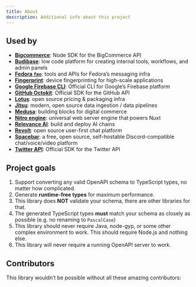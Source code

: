```yaml
---
title: About
description: Additional info about this project
---
```


## Used by

- [**Bigcommerce**](https://github.com/bigcommerce/bigcommerce-api-node): Node SDK for the BigCommerce API
- [**Budibase**](https://github.com/Budibase/budibase): low code platform for creating internal tools, workflows, and admin panels
- [**Fedora `fmn`**](https://github.com/fedora-infra/fmn): tools and APIs for Fedora’s messaging infra
- [**Fingerprint**](https://github.com/fingerprintjs/fingerprintjs-pro-server-api-node-sdk): device fingerprinting for high-scale applications
- [**Google Firebase CLI**](https://github.com/firebase/firebase-tools): Official CLI for Google’s Firebase platform
- [**GitHub Octokit**](https://github.com/octokit): Official SDK for the GitHub API
- [**Lotus**](https://github.com/uselotus/lotus): open source pricing & packaging infra
- [**Jitsu**](https://github.com/jitsucom/jitsu): modern, open source data ingestion / data pipelines
- [**Medusa**](https://github.com/medusajs/medusa): building blocks for digital commerce
- [**Nitro engine**](https://github.com/unjs/nitro): universal web server engine that powers Nuxt
- [**Relevance AI**](https://github.com/RelevanceAI/relevance-js-sdk): build and deploy AI chains
- [**Revolt**](https://github.com/revoltchat/api): open source user-first chat platform
- [**Spacebar**](https://github.com/spacebarchat): a free, open source, self-hostable Discord-compatible chat/voice/video platform
- [**Twitter API**](https://github.com/twitterdev/twitter-api-typescript-sdk): Official SDK for the Twitter API

## Project goals

1. Support converting any valid OpenAPI schema to TypeScript types, no matter how complicated.
1. Generate **runtime-free types** for maximum performance.
1. This library does **NOT** validate your schema, there are other libraries for that.
1. The generated TypeScript types **must** match your schema as closely as possible (e.g. no renaming to `PascalCase`)
1. This library should never require Java, node-gyp, or some other complex environment to work. This should require Node.js and nothing else.
1. This library will never require a running OpenAPI server to work.

## Contributors

This library wouldn’t be possible without all these amazing contributors:
